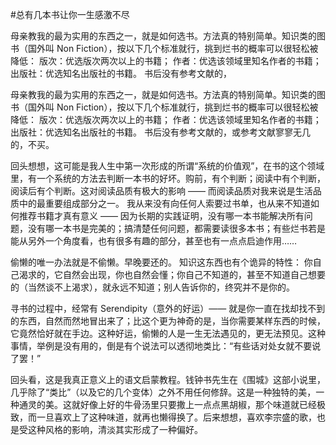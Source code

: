 #﻿总有几本书让你一生感激不尽

母亲教我的最为实用的东西之一，就是如何选书。方法真的特别简单。知识类的图书（国外叫 Non Fiction），按以下几个标准就行，挑到烂书的概率可以很轻松被降低： 版次：优选版次两次以上的书籍； 作者：优选该领域里知名作者的书籍； 出版社：优选知名出版社的书籍。 书后没有参考文献的，

母亲教我的最为实用的东西之一，就是如何选书。方法真的特别简单。知识类的图书（国外叫 Non Fiction），按以下几个标准就行，挑到烂书的概率可以很轻松被降低： 版次：优选版次两次以上的书籍； 作者：优选该领域里知名作者的书籍； 出版社：优选知名出版社的书籍。 书后没有参考文献的，或参考文献寥寥无几的，不买。

回头想想，这可能是我人生中第一次形成的所谓“系统的价值观”，在书的这个领域里，有一个系统的方法去判断一本书的好坏。购前，有个判断；阅读中有个判断，阅读后有个判断。这对阅读品质有极大的影响 —— 而阅读品质对我来说是生活品质中的最重要组成部分之一。 我从来没有向任何人索要过书单，也从来不知道如何推荐书籍才真有意义 —— 因为长期的实践证明，没有哪一本书能解决所有问题，没有哪一本书是完美的；搞清楚任何问题，都需要读很多本书；有些烂书若是能从另外一个角度看，也有很多有趣的部分，甚至也有一点点启迪作用……

偷懒的唯一办法就是不偷懒。早晚要还的。 知识这东西也有个诡异的特性： 你自己渴求的，它自然会出现，你也自然会懂；你自己不知道的，甚至不知道自己想要的（当然谈不上渴求），就永远不知道；别人告诉你的，终究并不是你的。

寻书的过程中，经常有 Serendipity（意外的好运）—— 就是你一直在找却找不到的东西，自然而然地冒出来了；比这个更为神奇的是，当你需要某样东西的时候，它竟然恰好就在手边。这种好运，偷懒的人是一生无法遇见的，更无法预见。这种事情，举例是没有用的，倒是有个说法可以透彻地类比：“有些话对处女就不要说了罢！”

回头看，这是我真正意义上的语文启蒙教程。钱钟书先生在《围城》这部小说里，几乎除了“类比”（以及它的几个变体）之外不用任何修辞。这是一种独特的美，一种通灵的美。这就好像上好的牛骨汤里只要撒上一点点黑胡椒，那个味道就已经极致，而一旦喜欢上了这种味道，就再也懒得换了。后来想想，喜欢李宗盛的歌，也是受这种风格的影响，清淡其实形成了一种偏好。

